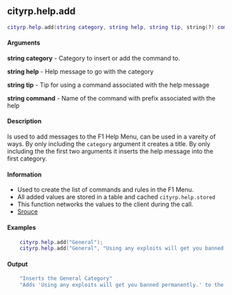 
## cityrp.help.add

```lua
cityrp.help.add(string category, string help, string tip, string(?) command  )
```

#### Arguments

**string category** - Category to insert or add the command to.

**string help** - Help message to go with the category <optional>

**string tip** - Tip for using a command associated with the help message <optional>

**string command** - Name of the command with prefix associated with the help <optional>

#### Description
Is used to add messages to the F1 Help Menu, can be used in a vareity of ways. By only including the `category` argument it creates a title. By only including the the first two arguments it inserts the help message into the first category.

#### Information
* Used to create the list of commands and rules in the F1 Menu.
* All added values are stored in a table and cached `cityrp.help.stored`
* This function networks the values to the client during the call.
* [Srouce](https://app.assembla.com/spaces/roleplaygamemode/subversion/source/HEAD/gamemode/core/libraries/sh_help.lua#ln17)

#### Examples
```lua
	cityrp.help.add("General");
	cityrp.help.add("General", "Using any exploits will get you banned permanently.");
```

#### Output
```lua
	"Inserts the General Category"
	"Adds 'Using any exploits will get you banned permanently.' to the general category"
```
